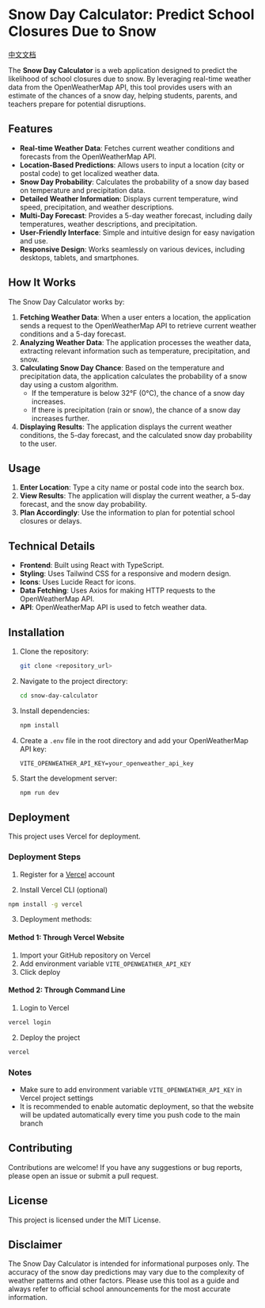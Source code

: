 # Snow Day Calculator: Predict School Closures Due to Snow

[中文文档](./README_CN.md)

The **Snow Day Calculator** is a web application designed to predict the likelihood of school closures due to snow. By leveraging real-time weather data from the OpenWeatherMap API, this tool provides users with an estimate of the chances of a snow day, helping students, parents, and teachers prepare for potential disruptions.

## Features

-   **Real-time Weather Data**: Fetches current weather conditions and forecasts from the OpenWeatherMap API.
-   **Location-Based Predictions**: Allows users to input a location (city or postal code) to get localized weather data.
-   **Snow Day Probability**: Calculates the probability of a snow day based on temperature and precipitation data.
-   **Detailed Weather Information**: Displays current temperature, wind speed, precipitation, and weather descriptions.
-   **Multi-Day Forecast**: Provides a 5-day weather forecast, including daily temperatures, weather descriptions, and precipitation.
-   **User-Friendly Interface**: Simple and intuitive design for easy navigation and use.
-   **Responsive Design**: Works seamlessly on various devices, including desktops, tablets, and smartphones.

## How It Works

The Snow Day Calculator works by:

1.  **Fetching Weather Data**: When a user enters a location, the application sends a request to the OpenWeatherMap API to retrieve current weather conditions and a 5-day forecast.
2.  **Analyzing Weather Data**: The application processes the weather data, extracting relevant information such as temperature, precipitation, and snow.
3.  **Calculating Snow Day Chance**: Based on the temperature and precipitation data, the application calculates the probability of a snow day using a custom algorithm.
    -   If the temperature is below 32°F (0°C), the chance of a snow day increases.
    -   If there is precipitation (rain or snow), the chance of a snow day increases further.
4.  **Displaying Results**: The application displays the current weather conditions, the 5-day forecast, and the calculated snow day probability to the user.

## Usage

1.  **Enter Location**: Type a city name or postal code into the search box.
2.  **View Results**: The application will display the current weather, a 5-day forecast, and the snow day probability.
3.  **Plan Accordingly**: Use the information to plan for potential school closures or delays.

## Technical Details

-   **Frontend**: Built using React with TypeScript.
-   **Styling**: Uses Tailwind CSS for a responsive and modern design.
-   **Icons**: Uses Lucide React for icons.
-   **Data Fetching**: Uses Axios for making HTTP requests to the OpenWeatherMap API.
-   **API**: OpenWeatherMap API is used to fetch weather data.

## Installation

1.  Clone the repository:

    ```bash
    git clone <repository_url>
    ```
2.  Navigate to the project directory:

    ```bash
    cd snow-day-calculator
    ```
3.  Install dependencies:

    ```bash
    npm install
    ```
4.  Create a `.env` file in the root directory and add your OpenWeatherMap API key:

    ```
    VITE_OPENWEATHER_API_KEY=your_openweather_api_key
    ```
5.  Start the development server:

    ```bash
    npm run dev
    ```

## Deployment

This project uses Vercel for deployment.

### Deployment Steps

1.  Register for a [Vercel](https://vercel.com) account

2.  Install Vercel CLI (optional)
```bash
npm install -g vercel
```

3.  Deployment methods:

#### Method 1: Through Vercel Website
1.  Import your GitHub repository on Vercel
2.  Add environment variable `VITE_OPENWEATHER_API_KEY`
3.  Click deploy

#### Method 2: Through Command Line
1.  Login to Vercel
```bash
vercel login
```

2.  Deploy the project
```bash
vercel
```

### Notes

-   Make sure to add environment variable `VITE_OPENWEATHER_API_KEY` in Vercel project settings
-   It is recommended to enable automatic deployment, so that the website will be updated automatically every time you push code to the main branch

## Contributing

Contributions are welcome! If you have any suggestions or bug reports, please open an issue or submit a pull request.

## License

This project is licensed under the MIT License.

## Disclaimer

The Snow Day Calculator is intended for informational purposes only. The accuracy of the snow day predictions may vary due to the complexity of weather patterns and other factors. Please use this tool as a guide and always refer to official school announcements for the most accurate information.
